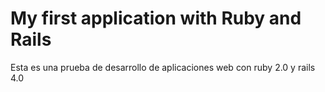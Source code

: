 # My first application with Ruby and Rails

Esta es una prueba de desarrollo de aplicaciones web con ruby 2.0 y rails 4.0
